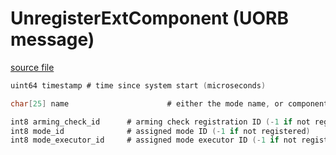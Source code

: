 # UnregisterExtComponent (UORB message)



[source file](https://github.com/PX4/PX4-Autopilot/blob/release/1.15/msg/UnregisterExtComponent.msg)

```c
uint64 timestamp # time since system start (microseconds)

char[25] name                      # either the mode name, or component name

int8 arming_check_id      # arming check registration ID (-1 if not registered)
int8 mode_id              # assigned mode ID (-1 if not registered)
int8 mode_executor_id     # assigned mode executor ID (-1 if not registered)

```
